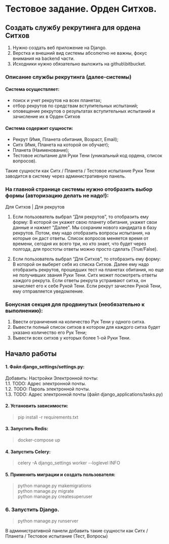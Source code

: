 # Тестовое задание. Орден Ситхов.

## Создать службу рекрутинга для ордена Ситхов

1. Нужно создать веб приложение на Django.
2. Верстка и внешний вид системы абсолютно не важны, фокус внимания на backend части.
3. Исходники нужно обязательно выложить на github\bitbucket.

### Описание службы рекрутинга (далее-системы)

#### Система осуществляет:

+ поиск и учет рекрутов на всех планетах;
+ отбор рекрутов по средствам вступительных испытаний;
+ оповещение рекрутов о результатах вступительных испытаний и зачисление их в Орден Ситхов

#### Система содержит сущности:

+ Рекрут (Имя, Планета обитания, Возраст, Email);
+ Ситх (Имя, Планета на которой он обучает);
+ Планета (Наименование);
+ Тестовое испытание для Руки Тени (уникальный код ордена, список вопросов).

Такие сущности как Ситх / Планета / Тестовое испытание Руки Тени заводится в систему через административную панель.

### На главной странице системы нужно отобразить выбор формы (авторизацию делать не надо!):

Для Ситхов | Для рекрутов 

1. Если пользователь выбрал “Для рекрутов”, то отобразить ему форму:
В которой он укажет свою планету обитания, укажет свои данные и нажмет "Далее". Мы сохраним нового кандидата в базу
рекрутов. Потом, ему надо отобразить вопросы испытания, на которые он даст ответы. 
Список вопросов меняется время от времени, сегодня их всего три, но кто знает, 
что будет через полгода, для простоты ответы можно просто сделать (True/False).

2. Если пользователь выбрал “Для Ситхов”, то отобразить ему форму:
В которой он выберет себя из списка Ситхов. Далее ему надо отобразить рекрутов, прошедших тест
на планетах обитания, но еще не получивших звания Руки Тени. Ситх может посмотреть ответы
каждого рекрута. Если ответы рекрута устраивают ситха, он зачисляет его к себе Рукой Тени. Если
рекрут зачислен Рукой Тени, ему отправляется уведомление.
   
### Бонусная секция для продвинутых (необязательно к выполнению):
1. Ввести ограничения на количество Рук Тени у одного ситха.
2. Вывести полный список ситхов в котором для каждого ситха будет указано количество его Рук Тени;
3. Вывести всех ситхов у которых более 1-ой Руки Тени.

## Начало работы
#### 1. Файл django_settings/settings.py: 
Добавить: Настройки Электронной почты:\
   1.1. TODO: Адрес электронной почты.\
   1.2. TODO: Пароль электронной почты.\
   1.3. TODO: Адрес электронной почты (файл django_applications/tasks.py)

#### 2. Установить зависимости:
>pip install -r requirements.txt

#### 3. Запустить Redis:
> docker-compose up
#### 4. Запустить Celery:
> celery -A django_settings worker --loglevel INFO
#### 5. Применить миграции и создать пользователя:
> python manage.py makemigrations \
> python manage.py migrate \
> python manage.py createsuperuser
### 6. Запустить Django.
> python manage.py runserver

В административной панели добавить такие сущности как Ситх / Планета / Тестовое испытание (Тест, Вопросы)
